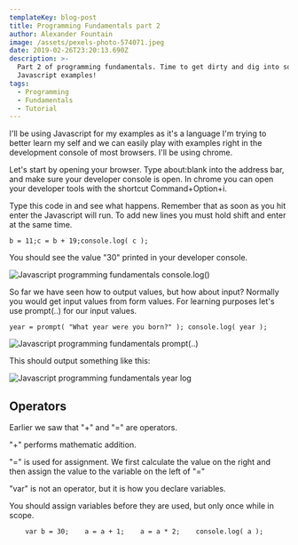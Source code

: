 ```yaml
---
templateKey: blog-post
title: Programming Fundamentals part 2
author: Alexander Fountain
image: /assets/pexels-photo-574071.jpeg
date: 2019-02-26T23:20:13.690Z
description: >-
  Part 2 of programming fundamentals. Time to get dirty and dig into some
  Javascript examples!
tags:
  - Programming
  - Fundamentals
  - Tutorial
---
```

I'll be using Javascript for my examples as it's a language I'm trying to better learn my self and we can easily play with examples right in the development console of most browsers. I'll be using chrome.

Let's start by opening your browser. Type about:blank into the address bar, and make sure your developer console is open. In chrome you can open your developer tools with the shortcut Command+Option+i. 

Type this code in and see what happens. Remember that as soon as you hit enter the Javascript will run. To add new lines you must hold shift and enter at the same time.

```
b = 11;c = b + 19;console.log( c );
```

You should see the value "30" printed in your developer console.

![Javascript programming fundamentals console.log()](/assets/screen-shot-2019-02-27-at-10.40.58-am.png "Javascript programming fundamentals console.log()")

So far we have seen how to output values, but how about input? Normally you would get input values from form values. For learning purposes let's use prompt(..) for our input values.

```
year = prompt( "What year were you born?" ); console.log( year );
```

![Javascript programming fundamentals prompt(..)](/assets/screen-shot-2019-02-27-at-10.51.59-am.png "Javascript programming fundamentals prompt(..)")

This should output something like this:

![Javascript programming fundamentals year log](/assets/screen-shot-2019-02-27-at-10.51.32-am.png "Javascript programming fundamentals year log")

## Operators

Earlier we saw that "+" and "=" are operators. 

"+" performs mathematic addition. 

"=" is used for assignment. We first calculate the value on the right and then assign the value to the variable on the left of "="

"var" is not an operator, but it is how you declare variables.

You should assign variables before they are used, but only once while in scope.

```
    var b = 30;    a = a + 1;    a = a * 2;    console.log( a );
```

